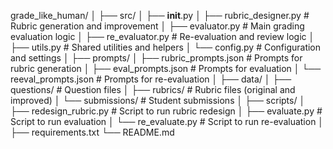 grade_like_human/
│
├── src/
│   ├── __init__.py
│   ├── rubric_designer.py      # Rubric generation and improvement
│   ├── evaluator.py           # Main grading evaluation logic
│   ├── re_evaluator.py        # Re-evaluation and review logic
│   ├── utils.py               # Shared utilities and helpers
│   └── config.py              # Configuration and settings
│
├── prompts/
│   ├── rubric_prompts.json    # Prompts for rubric generation
│   ├── eval_prompts.json      # Prompts for evaluation
│   └── reeval_prompts.json    # Prompts for re-evaluation
│
├── data/
│   ├── questions/             # Question files
│   ├── rubrics/              # Rubric files (original and improved)
│   └── submissions/          # Student submissions
│
├── scripts/
│   ├── redesign_rubric.py    # Script to run rubric redesign
│   ├── evaluate.py           # Script to run evaluation
│   └── re_evaluate.py        # Script to run re-evaluation
│
├── requirements.txt
└── README.md